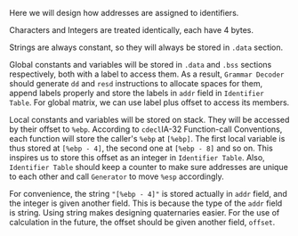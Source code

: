 Here we will design how addresses are assigned to identifiers.

Characters and Integers are treated identically, each have 4 bytes.

Strings are always constant, so they will always be stored in `.data` section.

Global constants and variables will be stored in `.data` and `.bss` sections respectively, both with a label to access them. As a result, `Grammar Decoder` should generate `dd` and `resd` instructions to allocate spaces for them, append labels properly and store the labels in `addr` field in `Identifier Table`. For global matrix, we can use label plus offset to access its members.

Local constants and variables will be stored on stack. They will be accessed by their offset to `%ebp`. According to `cdecl`IA-32 Function-call Conventions, each function will store the caller's `%ebp` at `[%ebp]`. The first local variable is thus stored at `[%ebp - 4]`, the second one at `[%ebp - 8]` and so on. This inspires us to store this offset as an integer in `Identifier Table`. Also, `Identifier Table` should keep a counter to make sure addresses are unique to each other and call `Generator` to move `%esp` accordingly.

For convenience, the string `"[%ebp - 4]"` is stored actually in `addr` field, and the integer is given another field. This is because the type of the `addr` field is string. Using string makes designing quaternaries easier. For the use of calculation in the future, the offset should be given another field, `offset`.
